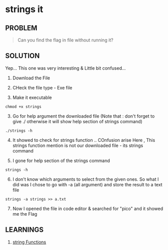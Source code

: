 
# strings it


## PROBLEM

> Can you find the flag in file without running it?



## SOLUTION

Yep... This one was very interesting & Little bit confused...

1. Download the File

2. CHeck the file type - Exe file

3. Make it executable

```
chmod +x strings
```

3. Go for help argument the downloaded file (Note that : don't forget to give ./ otherwise it will show help section of strings command)

```
./strings -h
```
4. It showed to check for strings function .. COnfusion arise Here , This strings function mention is not our downloaded file - its strings command

5. I gone for help section of the strings command

```
strings -h
```

6. I don't know which arguments to select from the given ones. So what I did was I chose to go with -a (all argument) and store the result to a text file

```
strings -a strings >> a.txt
```

7. Now I opened the file in code editor & searched for "pico" and it showed me the Flag

## LEARNINGS

1. [string Functions ](https://linux.die.net/man/1/strings)
